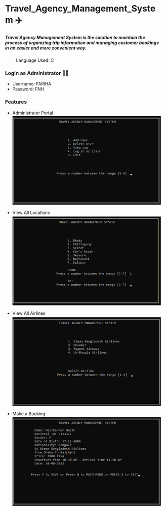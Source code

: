 # Travel_Agency_Management_System ✈️
##### **Travel Agency Management System** is the solution to maintain the process of organizing trip information and managing customer bookings in an easier and more convenient way.

&nbsp;&nbsp;&nbsp;&nbsp;&nbsp;&nbsp;&nbsp;&nbsp;  Language Used: C

 ### Login as Administrator 👩‍✈️
 * Username: FARIHA
 * Password: FNH

### Features
* Administrator Portal <br>
 ![](images/Admin%20Portal.png)

* View All Locations <br>
 ![](images/Destination.png)

* View All Airlines <br>
 ![](images/Biman.png)

* Make a Booking <br>
 ![](images/booked.png)

